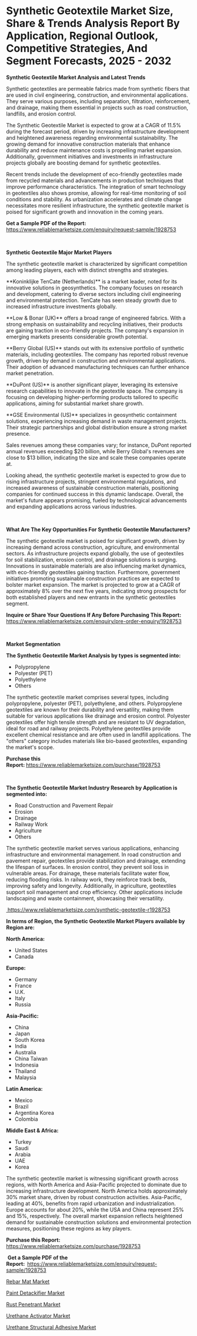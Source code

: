 <p><h1>Synthetic Geotextile Market Size, Share & Trends Analysis Report By Application, Regional Outlook, Competitive Strategies, And Segment Forecasts, 2025 - 2032</h1></p><p><strong>Synthetic Geotextile Market Analysis and Latest Trends</strong></p>
<p><p>Synthetic geotextiles are permeable fabrics made from synthetic fibers that are used in civil engineering, construction, and environmental applications. They serve various purposes, including separation, filtration, reinforcement, and drainage, making them essential in projects such as road construction, landfills, and erosion control.</p><p>The Synthetic Geotextile Market is expected to grow at a CAGR of 11.5% during the forecast period, driven by increasing infrastructure development and heightened awareness regarding environmental sustainability. The growing demand for innovative construction materials that enhance durability and reduce maintenance costs is propelling market expansion. Additionally, government initiatives and investments in infrastructure projects globally are boosting demand for synthetic geotextiles.</p><p>Recent trends include the development of eco-friendly geotextiles made from recycled materials and advancements in production techniques that improve performance characteristics. The integration of smart technology in geotextiles also shows promise, allowing for real-time monitoring of soil conditions and stability. As urbanization accelerates and climate change necessitates more resilient infrastructure, the synthetic geotextile market is poised for significant growth and innovation in the coming years.</p></p>
<p><strong>Get a Sample PDF of the Report:&nbsp;</strong> <a href="https://www.reliablemarketsize.com/enquiry/request-sample/1928753?utm_campaign=1143&utm_medium=2&utm_source=Github&utm_content=ia&utm_term=01042025&utm_id=synthetic-geotextile">https://www.reliablemarketsize.com/enquiry/request-sample/1928753</a></p>
<p>&nbsp;</p>
<p><strong>Synthetic Geotextile Major Market Players</strong></p>
<p><p>The synthetic geotextile market is characterized by significant competition among leading players, each with distinct strengths and strategies. </p><p>**Koninklijke TenCate (Netherlands)** is a market leader, noted for its innovative solutions in geosynthetics. The company focuses on research and development, catering to diverse sectors including civil engineering and environmental protection. TenCate has seen steady growth due to increased infrastructure investments globally.</p><p>**Low & Bonar (UK)** offers a broad range of engineered fabrics. With a strong emphasis on sustainability and recycling initiatives, their products are gaining traction in eco-friendly projects. The company's expansion in emerging markets presents considerable growth potential.</p><p>**Berry Global (US)** stands out with its extensive portfolio of synthetic materials, including geotextiles. The company has reported robust revenue growth, driven by demand in construction and environmental applications. Their adoption of advanced manufacturing techniques can further enhance market penetration.</p><p>**DuPont (US)** is another significant player, leveraging its extensive research capabilities to innovate in the geotextile space. The company is focusing on developing higher-performing products tailored to specific applications, aiming for substantial market share growth.</p><p>**GSE Environmental (US)** specializes in geosynthetic containment solutions, experiencing increasing demand in waste management projects. Their strategic partnerships and global distribution ensure a strong market presence.</p><p>Sales revenues among these companies vary; for instance, DuPont reported annual revenues exceeding $20 billion, while Berry Global's revenues are close to $13 billion, indicating the size and scale these companies operate at.</p><p>Looking ahead, the synthetic geotextile market is expected to grow due to rising infrastructure projects, stringent environmental regulations, and increased awareness of sustainable construction materials, positioning companies for continued success in this dynamic landscape. Overall, the market's future appears promising, fueled by technological advancements and expanding applications across various industries.</p></p>
<p>&nbsp;</p>
<p><strong>What Are The Key Opportunities For Synthetic Geotextile Manufacturers?</strong></p>
<p><p>The synthetic geotextile market is poised for significant growth, driven by increasing demand across construction, agriculture, and environmental sectors. As infrastructure projects expand globally, the use of geotextiles for soil stabilization, erosion control, and drainage solutions is surging. Innovations in sustainable materials are also influencing market dynamics, with eco-friendly geotextiles gaining traction. Furthermore, government initiatives promoting sustainable construction practices are expected to bolster market expansion. The market is projected to grow at a CAGR of approximately 8% over the next five years, indicating strong prospects for both established players and new entrants in the synthetic geotextiles segment.</p></p>
<p><strong>Inquire or Share Your Questions If Any Before Purchasing This Report:</strong> <a href="https://www.reliablemarketsize.com/enquiry/pre-order-enquiry/1928753?utm_campaign=1143&utm_medium=2&utm_source=Github&utm_content=ia&utm_term=01042025&utm_id=synthetic-geotextile">https://www.reliablemarketsize.com/enquiry/pre-order-enquiry/1928753</a></p>
<p>&nbsp;</p>
<p><strong>Market Segmentation</strong></p>
<p><strong>The Synthetic Geotextile Market Analysis by types is segmented into:</strong></p>
<p><ul><li>Polypropylene</li><li>Polyester (PET)</li><li>Polyethylene</li><li>Others</li></ul></p>
<p><p>The synthetic geotextile market comprises several types, including polypropylene, polyester (PET), polyethylene, and others. Polypropylene geotextiles are known for their durability and versatility, making them suitable for various applications like drainage and erosion control. Polyester geotextiles offer high tensile strength and are resistant to UV degradation, ideal for road and railway projects. Polyethylene geotextiles provide excellent chemical resistance and are often used in landfill applications. The "others" category includes materials like bio-based geotextiles, expanding the market's scope.</p></p>
<p><strong>Purchase this Report:&nbsp;</strong><a href="https://www.reliablemarketsize.com/purchase/1928753?utm_campaign=1143&utm_medium=2&utm_source=Github&utm_content=ia&utm_term=01042025&utm_id=synthetic-geotextile">https://www.reliablemarketsize.com/purchase/1928753</a></p>
<p>&nbsp;</p>
<p><strong>The Synthetic Geotextile Market Industry Research by Application is segmented into:</strong></p>
<p><ul><li>Road Construction and Pavement Repair</li><li>Erosion</li><li>Drainage</li><li>Railway Work</li><li>Agriculture</li><li>Others</li></ul></p>
<p><p>The synthetic geotextile market serves various applications, enhancing infrastructure and environmental management. In road construction and pavement repair, geotextiles provide stabilization and drainage, extending the lifespan of surfaces. In erosion control, they prevent soil loss in vulnerable areas. For drainage, these materials facilitate water flow, reducing flooding risks. In railway work, they reinforce track beds, improving safety and longevity. Additionally, in agriculture, geotextiles support soil management and crop efficiency. Other applications include landscaping and waste containment, showcasing their versatility.</p></p>
<p><a href="https://www.reliablemarketsize.com/synthetic-geotextile-r1928753?utm_campaign=1143&utm_medium=2&utm_source=Github&utm_content=ia&utm_term=01042025&utm_id=synthetic-geotextile">&nbsp;https://www.reliablemarketsize.com/synthetic-geotextile-r1928753</a></p>
<p><strong>In terms of Region, the Synthetic Geotextile Market Players available by Region are:</strong></p>
<p>
    <p> <strong> North America: </strong>
        <ul>
            <li>United States</li>
            <li>Canada</li>
        </ul>
        </p> 
    <p> <strong> Europe: </strong>
        <ul>
            <li>Germany</li>
            <li>France</li>
            <li>U.K.</li>
            <li>Italy</li>
            <li>Russia</li>
        </ul>
        </p> 
    <p> <strong> Asia-Pacific: </strong>
        <ul>
            <li>China</li>
            <li>Japan</li>
            <li>South Korea</li>
            <li>India</li>
            <li>Australia</li>
            <li>China Taiwan</li>
            <li>Indonesia</li>
            <li>Thailand</li>
            <li>Malaysia</li>
        </ul>
        </p> 
    <p> <strong> Latin America: </strong>
        <ul>
            <li>Mexico</li>
            <li>Brazil</li>
            <li>Argentina Korea</li>
            <li>Colombia</li>
        </ul>
        </p> 
    <p> <strong> Middle East & Africa: </strong>
        <ul>
            <li>Turkey</li>
            <li>Saudi</li>
            <li>Arabia</li>
            <li>UAE</li>
            <li>Korea</li>
        </ul>
    </p>
    </p>
<p><p>The synthetic geotextile market is witnessing significant growth across regions, with North America and Asia-Pacific projected to dominate due to increasing infrastructure development. North America holds approximately 30% market share, driven by robust construction activities. Asia-Pacific, leading at 40%, benefits from rapid urbanization and industrialization. Europe accounts for about 20%, while the USA and China represent 25% and 15%, respectively. The overall market expansion reflects heightened demand for sustainable construction solutions and environmental protection measures, positioning these regions as key players.</p></p>
<p><strong>Purchase this Report: </strong><a href="https://www.reliablemarketsize.com/purchase/1928753?utm_campaign=1143&utm_medium=2&utm_source=Github&utm_content=ia&utm_term=01042025&utm_id=synthetic-geotextile">https://www.reliablemarketsize.com/purchase/1928753</a></p>
<p>&nbsp;<strong>Get a Sample PDF of the Report:&nbsp;&nbsp;</strong><a href="https://www.reliablemarketsize.com/enquiry/request-sample/1928753?utm_campaign=1143&utm_medium=2&utm_source=Github&utm_content=ia&utm_term=01042025&utm_id=synthetic-geotextile">https://www.reliablemarketsize.com/enquiry/request-sample/1928753</a></p>
<p><strong></strong></p>
<p><p><a href="https://github.com/fabinbuddygc/Market-Research-Report-List-1/blob/main/rebar-mat-market.md?utm_campaign=1143&utm_medium=2&utm_source=Github&utm_content=ia&utm_term=01042025&utm_id=synthetic-geotextile">Rebar Mat Market</a></p><p><a href="https://github.com/stohllaackdw/Market-Research-Report-List-1/blob/main/paint-detackifier-market.md?utm_campaign=1143&utm_medium=2&utm_source=Github&utm_content=ia&utm_term=01042025&utm_id=synthetic-geotextile">Paint Detackifier Market</a></p><p><a href="https://github.com/noppbebawy/Market-Research-Report-List-1/blob/main/rust-penetrant-market.md?utm_campaign=1143&utm_medium=2&utm_source=Github&utm_content=ia&utm_term=01042025&utm_id=synthetic-geotextile">Rust Penetrant Market</a></p><p><a href="https://github.com/bramsklizas/Market-Research-Report-List-1/blob/main/urethane-activator-market.md?utm_campaign=1143&utm_medium=2&utm_source=Github&utm_content=ia&utm_term=01042025&utm_id=synthetic-geotextile">Urethane Activator Market</a></p><p><a href="https://github.com/motanafraxer/Market-Research-Report-List-1/blob/main/urethane-structural-adhesive-market.md?utm_campaign=1143&utm_medium=2&utm_source=Github&utm_content=ia&utm_term=01042025&utm_id=synthetic-geotextile">Urethane Structural Adhesive Market</a></p></p>